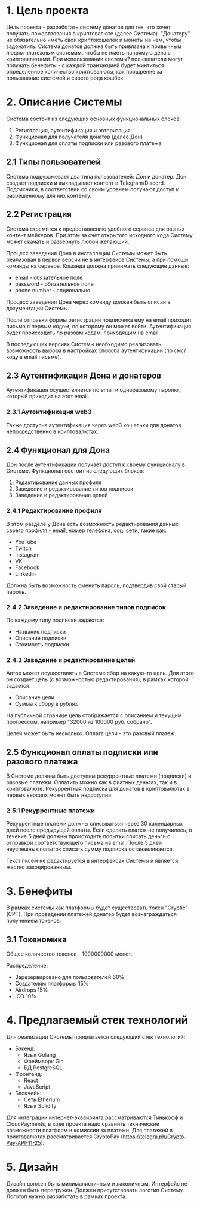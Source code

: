 # 1. Цель проекта

Цель проекта - разработать систему донатов для тех, кто хочет получать пожертвования в криптовалюте (далее Система). "Донатеру" не обязательно иметь свой криптокошелек и монеты на нем, чтобы задонатить. Система донатов должна быть привязана к привычным людям платежным системам, чтобы не иметь напрямую дела с криптовалютами. При использовании системы? пользователи могут получать бенефиты - с каждой транзакцией будет минтиться определенное количество криптовалюты, как поощрение за пользование системой и своего рода кэшбек.


# 2. Описание Системы

Система состоит из следующих основных функциональных блоков:

1. Регистрация, аутентификация и авторизация
2. Функционал для получателя донатов (далее Дон)
3. Функционал для оплаты подписки или разового платежа


## 2.1 Типы пользователей

Система подрузамевает два типа пользователей: Дон и донатер. Дон создает подписки и выкладывает контент в Telegram/Discord. Подписчики, в соответствии со своим уровнем получают доступ к разрешенному для них контенту.


## 2.2 Регистрация

Система стремится к предоставлению удобного сервиса для разных контент мейкеров. При этом за счет открытого исходного кода Систему может скачать и развернуть любой желающий.

Процесс заведения Дона в инсталляции Системы может быть реализован в первой версии не в интерфейсе Системы, а при помощи команды на сервере. Команда должна принимать следующие данные:

* email - обязательное поле
* password - обязательное поле
* phone number - опционально

Процесс заведения Дона через команду должен быть описан в документации Системы.

После отправки формы регистрации подписчика ему на email приходит письмо с первым кодом, по которому он может войти. Аутентификация будет происходить по разовм кодам, приходящим на email.

В последующих версиях Системы необходимо реализовать возможность выбора в настройках способа аутентификации (по смс/коду в email письме).


## 2.3 Аутентификация Дона и донатеров

Аутентификация осуществляется по email и одноразовому паролю, который приходит на этот email.

### 2.3.1 Аутентификация web3

Также доступна аутентификация через web3 кошельки для донатов непосредственно в криптовалютах.

## 2.4 Функционал для Дона

Дон после аутентификации получает доступ к своему функционалу в Системе. Функционал состоит из следующих блоков:

1. Редактирование данных профиля
2. Заведение и редактирование типов подписок
3. Заведение и редактирование целей


### 2.4.1 Редактирование профиля

В этом разделе у Дона есть возможность редактирования данных своего профиля - email, номер телефона, соц. сети, такие как:

* YouTube
* Twitch
* Instagram
* VK
* Facebook
* Linkedin

Должна быть возможность сменить пароль, подтвердив свой старый пароль.


### 2.4.2 Заведение и редактирование типов подписок

По каждому типу подписки задаются: 

* Название подписки
* Описание подписки
* Стоимость подписки


### 2.4.3 Заведение и редактирование целей

Автор может осуществлять в Системе сбор на какую-то цель. Для этого он создает цель (с возможностью редактирования), в рамках которой задается: 

* Описание цели
* Сумма к сбору в рублях

На публичной странице цель отображается с описанием и текущим прогрессом, например "32000 из 100000 руб. собрано". 

Целей может быть несколько. Оплата цели - это разовый платеж.


## 2.5 Функционал оплаты подписки или разового платежа


В Системе должны быть доступны рекуррентные платежи (подписки) и разовые платежи.
Оплатить можно как в фиатных деньгах, так и в криптовалюте. Рекуррентная подписка для донатов в криптовалютах в первых версиях может быть недоступна.


### 2.5.1 Рекуррентные платежи 

Рекуррентные платежи должны списываться через 30 календарных дней после предыдущей оплаты. Если сделать платеж не получилось, в течение 5 дней должны происходить попытки списать деньги с отправкой соответствующего письма на emal. После 5 дней неуспешных попыток списать сумму подписка останавливается. 

Текст писем не редактируется в интерфейсах Системы и является жестко закодированным.


# 3. Бенефиты

В рамках системы как платформы будет существовать токен "Cryptic" (CPT). При проведении платежей донатер будет вознаграждаться получением токенов.


## 3.1 Токеномика

Общее количество токенов - 1000000000 монет. 

Распределение:

* Зарезервировано для пользователей 60%
* Создателям платформы 15%
* Airdrops 15%
* ICO 10%


# 4. Предлагаемый стек технологий

Для реализации Системы предлагается следующий стек технологий:

* Бэкенд:
  - Язык Golang
  - Фреймворк Gin
  - БД PostgreSQL
* Фронтенд:
  - React
  - JavaScript
* Блокчейн:
  - Сеть Etherium
  - Язык Solidity

Для интеграции интернет-эквайринга рассматриваются Тинькофф и CloudPayments, в ходе проекта надо сравнить технические возможности платформ и комиссии за платежи. Для платежей в приктовалютах рассматривается CryptoPay (https://telegra.ph/Crypto-Pay-API-11-25).


# 5. Дизайн

Дизайн должен быть минималистичным и лаконичным. Интерфейс не должен быть перегружен. Должен присутствовать логотип Систему. Логотоп нужно разработать в рамках проекта.
